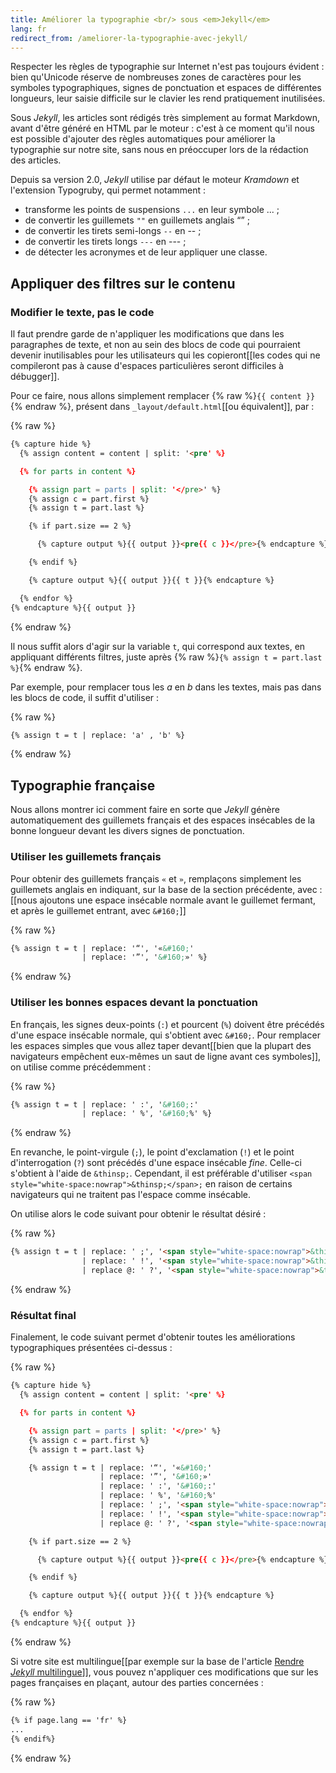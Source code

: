 ```yaml
---
title: Améliorer la typographie <br/> sous <em>Jekyll</em>
lang: fr
redirect_from: /ameliorer-la-typographie-avec-jekyll/
---
```


Respecter les règles de typographie sur Internet n'est pas toujours évident : bien qu'Unicode réserve de nombreuses zones de caractères pour les symboles typographiques, signes de ponctuation et espaces de différentes longueurs, leur saisie difficile sur le clavier les rend pratiquement inutilisées.

Sous *Jekyll*, les articles sont rédigés très simplement au format Markdown, avant d'être généré en HTML par le moteur : c'est à ce moment qu'il nous est possible d'ajouter des règles automatiques pour améliorer la typographie sur notre site, sans nous en préoccuper lors de la rédaction des articles.

Depuis sa version 2.0, *Jekyll* utilise par défaut le moteur *Kramdown* et l'extension Typogruby, qui permet notamment :

* transforme les points de suspensions `...` en leur symbole ... ;
* de convertir les guillemets `""` en guillemets anglais “” ;
* de convertir les tirets semi-longs  `--` en -- ;
* de convertir les tirets longs  `---` en --- ;
* de détecter les acronymes et de leur appliquer une classe.

## Appliquer des filtres sur le contenu

### Modifier le texte, pas le code

Il faut prendre garde de n'appliquer les modifications que dans les paragraphes de texte, et non au sein des blocs de code qui pourraient devenir inutilisables pour les utilisateurs qui les copieront[[les codes qui ne compileront pas à cause d'espaces particulières seront difficiles à débugger]].

Pour ce faire, nous allons simplement remplacer {% raw %}`{{ content }}`{% endraw %}, présent dans `_layout/default.html`[[ou équivalent]], par :

{% raw %}
```html
{% capture hide %}
  {% assign content = content | split: '<pre' %}

  {% for parts in content %}

    {% assign part = parts | split: '</pre>' %}
    {% assign c = part.first %}
    {% assign t = part.last %}

    {% if part.size == 2 %}

      {% capture output %}{{ output }}<pre{{ c }}</pre>{% endcapture %}

    {% endif %}

    {% capture output %}{{ output }}{{ t }}{% endcapture %}

  {% endfor %}
{% endcapture %}{{ output }}
```
{% endraw %}

Il nous suffit alors d'agir sur la variable `t`, qui correspond aux textes, en appliquant différents filtres, juste après {% raw %}`{% assign t = part.last %}`{% endraw %}.

Par exemple, pour remplacer tous les *a* en *b* dans les textes, mais pas dans les blocs de code, il suffit d'utiliser :

{% raw %}
```html
{% assign t = t | replace: 'a' , 'b' %}
```
{% endraw %}

## Typographie française

Nous allons montrer ici comment faire en sorte que *Jekyll* génère automatiquement des guillemets français et des espaces insécables de la bonne longueur devant les divers signes de ponctuation.

### Utiliser les guillemets français

Pour obtenir des guillemets français `«` et `»`, remplaçons simplement les guillemets anglais en indiquant, sur la base de la section précédente, avec :[[nous ajoutons une espace insécable normale avant le guillemet fermant, et après le guillemet entrant, avec `&#160;`]]

{% raw %}
```html
{% assign t = t | replace: '“', '«&#160;'
                | replace: '”', '&#160;»' %}
```
{% endraw %}

### Utiliser les bonnes espaces devant la ponctuation

En français, les signes deux-points (`:`) et pourcent (`%`) doivent être précédés d'une espace insécable normale, qui s'obtient avec `&#160;`. Pour remplacer les espaces simples que vous allez taper devant[[bien que la plupart des navigateurs empêchent eux-mêmes un saut de ligne avant ces symboles]], on utilise comme précédemment :

{% raw %}
```html
{% assign t = t | replace: ' :', '&#160;:'
                | replace: ' %', '&#160;%' %}
```
{% endraw %}

En revanche, le point-virgule (`;`), le point d'exclamation (`!`) et le point  d'interrogation (`?`) sont précédés d'une espace insécable *fine*. Celle-ci s'obtient à l'aide de `&thinsp;`. Cependant, il est préférable d'utiliser `<span style="white-space:nowrap">&thinsp;</span>;` en raison de certains navigateurs qui ne traitent pas l'espace comme insécable.

On utilise alors le code suivant pour obtenir le résultat désiré :

{% raw %}
```html
{% assign t = t | replace: ' ;', '<span style="white-space:nowrap">&thinsp;</span>;'
                | replace: ' !', '<span style="white-space:nowrap">&thinsp;</span>!'
                | replace @: ' ?', '<span style="white-space:nowrap">&thinsp;</span>?' %}
```
{% endraw %}

### Résultat final

Finalement, le code suivant permet d'obtenir toutes les améliorations typographiques présentées ci-dessus :

{% raw %}
```html
{% capture hide %}
  {% assign content = content | split: '<pre' %}

  {% for parts in content %}

    {% assign part = parts | split: '</pre>' %}
    {% assign c = part.first %}
    {% assign t = part.last %}

    {% assign t = t | replace: '“', '«&#160;'
                    | replace: '”', '&#160;»'
                    | replace: ' :', '&#160;:'
                    | replace: ' %', '&#160;%'
                    | replace: ' ;', '<span style="white-space:nowrap">&thinsp;</span>;'
                    | replace: ' !', '<span style="white-space:nowrap">&thinsp;</span>!'
                    | replace @: ' ?', '<span style="white-space:nowrap">&thinsp;</span>?' %}

    {% if part.size == 2 %}

      {% capture output %}{{ output }}<pre{{ c }}</pre>{% endcapture %}

    {% endif %}

    {% capture output %}{{ output }}{{ t }}{% endcapture %}

  {% endfor %}
{% endcapture %}{{ output }}
```
{% endraw %}

Si votre site est multilingue[[par exemple sur la base de l'article [Rendre *Jekyll* multilingue]({{site.base}}/rendre-jekyll-multilingue/)]], vous pouvez n'appliquer ces modifications que sur les pages françaises en plaçant, autour des parties concernées :

{% raw %}
```html
{% if page.lang == 'fr' %}
...
{% endif%}
```
{% endraw %}

